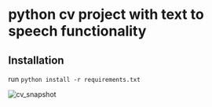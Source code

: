 # python cv project with text to speech functionality

## Installation
run `python install -r requirements.txt`

![cv_snapshot](https://github.com/esenebenjamin/python-cv-project/assets/106849301/67cb4608-e807-4c4d-8482-47819779afb5)
